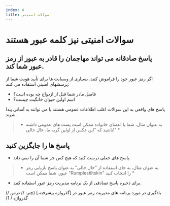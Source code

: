 ```yaml
---
index: 4
title: سوالات امنیتی
---
```

# سوالات امنیتی نیز کلمه عبور هستند

## پاسخ صادقانه می تواند مهاجمان را قادر به عبور از رمز عبور شما کند.

اگر رمز عبور خود را فراموش کنید، بسیاری از وبسایت ها برای تأیید هویت شما از پرسشهای امنیتی استفاده می کنند:

*   فامیل مادر شما قبل از ازدواج چه بوده است؟
*   اسم اولین حیوان خانگیت چیست؟

پاسخ های واقعی به این سوالات اغلب اطلاعات عمومی هستند یا می توانند به آسانی پیدا شوند.

> * به عنوان مثال، شما یا اعضای خانواده ممکن است پست های عمومی داشته باشید که "این عکس از اولین گربه ما، خال خالی!" *

## پاسخ ها را جایگزین کنید

*   پاسخ های جعلی درست کنید که هیچ کس جز شما آن را نمی داند.

> * به عنوان مثال، به جای استفاده از "خال خالی" به عنوان پاسخ بازیابی رمز عبور، شما ممکن است "Rumplestiltskin" را انتخاب کنید *

*   برای ذخیره پاسخ تصادفی از یک برنامه مدیریت رمز عبور استفاده کنید.

(یادگیری در مورد برنامه های مدیریت رمز عبور در [گذرواژه پیشرفته.] (چتر: // درس / گذرواژه / 1)